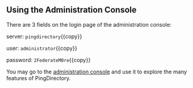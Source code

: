 ## Using the Administration Console
There are 3 fields on the login page of the administration console:

server: `pingdirectory`{{copy}}

user: `administrator`{{copy}}

password: `2FederateM0re`{{copy}}


You may go to the [administration console](https://[[HOST_SUBDOMAIN]]-8080-[[KATACODA_HOST]].environments.katacoda.com/admin-console) and use it to explore the many features of PingDirectory.